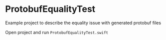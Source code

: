 # ProtobufEqualityTest
Example project to describe the equality issue with generated protobuf files

Open project and run `ProtobufEqualityTest.swift`
